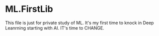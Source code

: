 # ML.FirstLib
 This file is just for private study of ML. It's my first time to knock in Deep Leanrning starting with AI. IT's time to CHANGE.

